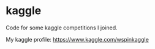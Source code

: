 # kaggle

Code for some kaggle competitions I joined.

My kaggle profile: https://www.kaggle.com/wspinkaggle
